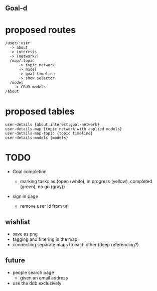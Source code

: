 ## Goal-d

# proposed routes
```
/user/:user
  -> about
  -> interests
  -> (network?)
  /map/:topic
      -> topic network
      -> model
      -> goal timeline
      -> show selector
  /model
    -> CRUD models
/about
```

# proposed tables
```
user-details {about,interest,goal-network}
user-details-map {topic network with applied models}
user-details-map-topic {topic timeline}
user-details-models {models}
```

# TODO
* Goal completion
    - marking tasks as {open (white), in progress (yellow), completed (green), no go (gray)}

* sign in page
    - remove user id from url


## wishlist
* save as png
* tagging and filtering in the map
* connecting separate maps to each other (deep referencing?)


## future
* people search page
  - given an email address
* use the ddb exclusively
